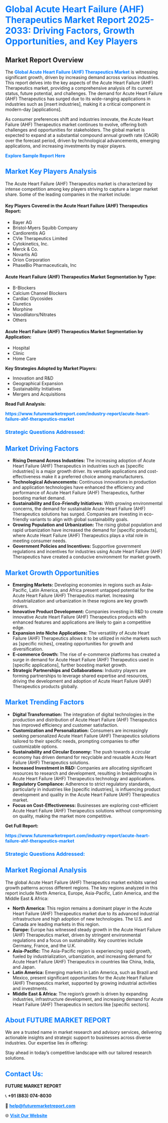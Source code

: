 <h1 style="color: #007BFF;">Global Acute Heart Failure (AHF) Therapeutics Market Report 2025-2033: Driving Factors, Growth Opportunities, and Key Players</h1>

<section id="overview">
<h2>Market Report Overview</h2>
<p>The <a href="https://www.futuremarketreport.com/industry-report/acute-heart-failure-ahf-therapeutics-market" style="color: #007BFF; text-decoration: none;"><strong>Global Acute Heart Failure (AHF) Therapeutics Market</strong></a> is witnessing significant growth, driven by increasing demand across various industries. This report delves into the key aspects of the Acute Heart Failure (AHF) Therapeutics market, providing a comprehensive analysis of its current status, future potential, and challenges. The demand for Acute Heart Failure (AHF) Therapeutics has surged due to its wide-ranging applications in industries such as [insert industries], making it a critical component in modern-day [applications].</p>
<p>As consumer preferences shift and industries innovate, the Acute Heart Failure (AHF) Therapeutics market continues to evolve, offering both challenges and opportunities for stakeholders. The global market is expected to expand at a substantial compound annual growth rate (CAGR) over the forecast period, driven by technological advancements, emerging applications, and increasing investments by major players.</p>
</section>

<section id="overview">
<p><a href="https://www.futuremarketreport.com/request-sample/reportId=52980" style="color: #007BFF; text-decoration: none;"><strong>Explore Sample Report Here</strong></a></p>
</section>

<section id="key-players">
<h2 style="color: #007BFF;">Market Key Players Analysis</h2>
<p>The Acute Heart Failure (AHF) Therapeutics market is characterized by intense competition among key players striving to capture a larger market share. Some of the leading companies in the market include:</p>
<h4>Key Players Covered in the Acute Heart Failure (AHF) Therapeutics Report:</h4>
<ul><li>Bayer AG</li><li>Bristol-Myers Squibb Company</li><li>Cardiorentis AG</li><li>CVie Therapeutics Limited</li><li>Cytokinetics, Inc.</li><li>Merck &amp; Co.</li><li>Novartis AG</li><li>Orion Corporation</li><li>PhaseBio Pharmaceuticals, Inc</li></ul>
<h4>Acute Heart Failure (AHF) Therapeutics Market Segmentation by Type:</h4>
<ul><li>B-Blockers</li><li>Calcium Channel Blockers</li><li>Cardiac Glycosides</li><li>Diuretics</li><li>Morphine</li><li>Vasodilators/Nitrates</li><li>Others</li></ul>

<h4>Acute Heart Failure (AHF) Therapeutics Market Segmentation by Application:</h4>
<ul><li>Hospital</li><li>Clinic</li><li>Home Care</li></ul>
<p><strong>Key Strategies Adopted by Market Players:</strong></p>
<ul>
<li>Innovation and R&D</li>
<li>Geographical Expansion</li>
<li>Sustainability Initiatives</li>
<li>Mergers and Acquisitions</li>
</ul>
</section>

<section>
<p><strong>Read Full Analysis: </strong></p><a href="https://www.futuremarketreport.com/industry-report/acute-heart-failure-ahf-therapeutics-market" style="color: #007BFF; text-decoration: none;"><strong>https://www.futuremarketreport.com/industry-report/acute-heart-failure-ahf-therapeutics-market</strong></a>
<h3 style="color: #007BFF;">Strategic Questions Addressed:</h3>
</section>

<section id="driving-factors">
<h2 style="color: #007BFF;">Market Driving Factors</h2>
<ul>
<li><strong>Rising Demand Across Industries:</strong> The increasing adoption of Acute Heart Failure (AHF) Therapeutics in industries such as [specific industries] is a major growth driver. Its versatile applications and cost-effectiveness make it a preferred choice among manufacturers.</li>
<li><strong>Technological Advancements:</strong> Continuous innovations in production and application technologies have enhanced the efficiency and performance of Acute Heart Failure (AHF) Therapeutics, further boosting market demand.</li>
<li><strong>Sustainability and Eco-Friendly Initiatives:</strong> With growing environmental concerns, the demand for sustainable Acute Heart Failure (AHF) Therapeutics solutions has surged. Companies are investing in eco-friendly variants to align with global sustainability goals.</li>
<li><strong>Growing Population and Urbanization:</strong> The rising global population and rapid urbanization have increased the demand for [specific products], where Acute Heart Failure (AHF) Therapeutics plays a vital role in meeting consumer needs.</li>
<li><strong>Government Policies and Incentives:</strong> Supportive government regulations and incentives for industries using Acute Heart Failure (AHF) Therapeutics have created a conducive environment for market growth.</li>
</ul>
</section>

<section id="growth-opportunities">
<h2 style="color: #007BFF;">Market Growth Opportunities</h2>
<ul>
<li><strong>Emerging Markets:</strong> Developing economies in regions such as Asia-Pacific, Latin America, and Africa present untapped potential for the Acute Heart Failure (AHF) Therapeutics market. Increasing industrialization and urbanization in these regions are key growth drivers.</li>
<li><strong>Innovative Product Development:</strong> Companies investing in R&D to create innovative Acute Heart Failure (AHF) Therapeutics products with enhanced features and applications are likely to gain a competitive edge.</li>
<li><strong>Expansion into Niche Applications:</strong> The versatility of Acute Heart Failure (AHF) Therapeutics allows it to be utilized in niche markets such as [specific niches], creating opportunities for growth and diversification.</li>
<li><strong>E-commerce Growth:</strong> The rise of e-commerce platforms has created a surge in demand for Acute Heart Failure (AHF) Therapeutics used in [specific applications], further boosting market growth.</li>
<li><strong>Strategic Partnerships and Collaborations:</strong> Industry players are forming partnerships to leverage shared expertise and resources, driving the development and adoption of Acute Heart Failure (AHF) Therapeutics products globally.</li>
</ul>
</section>

<section id="trending-factors">
<h2 style="color: #007BFF;">Market Trending Factors</h2>
<ul>
<li><strong>Digital Transformation:</strong> The integration of digital technologies in the production and distribution of Acute Heart Failure (AHF) Therapeutics has improved efficiency and customer satisfaction.</li>
<li><strong>Customization and Personalization:</strong> Consumers are increasingly seeking personalized Acute Heart Failure (AHF) Therapeutics solutions tailored to their specific needs, prompting companies to offer customizable options.</li>
<li><strong>Sustainability and Circular Economy:</strong> The push towards a circular economy has driven demand for recyclable and reusable Acute Heart Failure (AHF) Therapeutics solutions.</li>
<li><strong>Increased Investment in R&D:</strong> Companies are allocating significant resources to research and development, resulting in breakthroughs in Acute Heart Failure (AHF) Therapeutics technology and applications.</li>
<li><strong>Regulatory Compliance:</strong> Adherence to strict regulatory standards, particularly in industries like [specific industries], is influencing product development and quality in the Acute Heart Failure (AHF) Therapeutics market.</li>
<li><strong>Focus on Cost-Effectiveness:</strong> Businesses are exploring cost-efficient Acute Heart Failure (AHF) Therapeutics solutions without compromising on quality, making the market more competitive.</li>
</ul>
</section>

<section>
<p><strong>Get Full Report: </strong></p><a href="https://www.futuremarketreport.com/industry-report/acute-heart-failure-ahf-therapeutics-market" style="color: #007BFF; text-decoration: none;"><strong>https://www.futuremarketreport.com/industry-report/acute-heart-failure-ahf-therapeutics-market</strong></a>
<h3 style="color: #007BFF;">Strategic Questions Addressed:</h3>
</section>


<section id="regional-analysis">
<h2 style="color: #007BFF;">Market Regional Analysis</h2>
<p>The global Acute Heart Failure (AHF) Therapeutics market exhibits varied growth patterns across different regions. The key regions analyzed in this report include North America, Europe, Asia-Pacific, Latin America, and the Middle East & Africa:</p>
<ul>
<li><strong>North America:</strong> This region remains a dominant player in the Acute Heart Failure (AHF) Therapeutics market due to its advanced industrial infrastructure and high adoption of new technologies. The U.S. and Canada are leading markets in this region.</li>
<li><strong>Europe:</strong> Europe has witnessed steady growth in the Acute Heart Failure (AHF) Therapeutics market, driven by stringent environmental regulations and a focus on sustainability. Key countries include Germany, France, and the U.K.</li>
<li><strong>Asia-Pacific:</strong> The Asia-Pacific region is experiencing rapid growth, fueled by industrialization, urbanization, and increasing demand for Acute Heart Failure (AHF) Therapeutics in countries like China, India, and Japan.</li>
<li><strong>Latin America:</strong> Emerging markets in Latin America, such as Brazil and Mexico, present significant opportunities for the Acute Heart Failure (AHF) Therapeutics market, supported by growing industrial activities and investments.</li>
<li><strong>Middle East & Africa:</strong> The region’s growth is driven by expanding industries, infrastructure development, and increasing demand for Acute Heart Failure (AHF) Therapeutics in sectors like [specific sectors].</li>
</ul>
</section>

<footer>
<h2 style="color: #007BFF;">About FUTURE MARKET REPORT</h2>
<p>We are a trusted name in market research and advisory services, delivering actionable insights and strategic support to businesses across diverse industries. Our expertise lies in offering:</p>

<p>Stay ahead in today’s competitive landscape with our tailored research solutions.</p>

<h2 style="color: #007BFF;">Contact Us:</h2>
<p><strong>FUTURE MARKET REPORT</strong></p>
<p>📞 <strong>+91 (883) 074-8030</strong></p>
<p>📧 <strong><a href="mailto:help@futuremarketreport.com" style="color: #007BFF;">help@futuremarketreport.com</a></strong></p>
<p>🌐 <strong><a href="https://www.futuremarketreport.com/" style="color: #007BFF;">Visit Our Website</a></strong></p>
</footer>